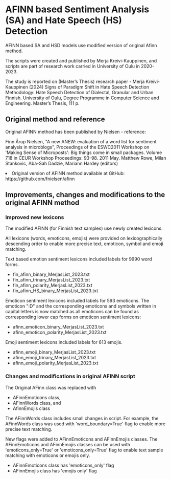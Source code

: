 # AFINN based Sentiment Analysis (SA) and Hate Speech (HS) Detection

AFINN based SA and HSD models use modified version of original Afinn method.

The scripts were created and published by Merja Kreivi-Kauppinen, and
scripts are part of research work carried in University of Oulu in 2020-2023.

The study is reported on (Master’s Thesis) research paper - 
Merja Kreivi-Kauppinen (2024) Signs of Paradigm Shift in Hate Speech Detection Methodology: Hate Speech Detection of Dialectal, Granular and Urban Finnish. 
University of Oulu, Degree Programme in Computer Science and Engineering. Master’s Thesis, 111 p.


## Original method and reference

Original AFINN method has been published by Nielsen - reference:

Finn Årup Nielsen, "A new ANEW: evaluation of a word list for sentiment analysis in microblogs", 
Proceedings of the ESWC2011 Workshop on 'Making Sense of Microposts': 
Big things come in small packages. Volume 718 in CEUR Workshop Proceedings: 93-98. 2011 May. 
Matthew Rowe, Milan Stankovic, Aba-Sah Dadzie, Mariann Hardey (editors)

<li>   Original version of AFINN method available at GitHub: https://github.com/fnielsen/afinn 


## Improvements, changes and modifications to the original AFINN method

### Improved new lexicons

The modified AFINN (for Finnish text samples) use newly created lexicons.

All lexicons (words, emoticons, emojis) were provided on lexicographically descending order
to enable more precise text, emoticon, symbol and emoji matching.

Text based emotion sentiment lexicons included labels for 9990 word forms.

- fin_afinn_binary_MerjasList_2023.txt
- fin_afinn_trinary_MerjasList_2023.txt
- fin_afinn_polarity_MerjasList_2023.txt
- fin_afinn_HS_binary_MerjasList_2023.txt

Emoticon sentiment lexicons included labels for 593 emoticons.
The emoticon ":D" and the corresponding emoticons and symbols written in capital letters 
is now matched as all emoticons can be found as corresponding lower cap forms
on emoticon sentiment lexicons:

- afinn_emoticon_binary_MerjasList_2023.txt
- afinn_emoticon_polarity_MerjasList_2023.txt

Emoji sentiment lexicons included labels for 613 emojis.

- afinn_emoji_binary_MerjasList_2023.txt
- afinn_emoji_trinary_MerjasList_2023.txt
- afinn_emoji_polarity_MerjasList_2023.txt


### Changes and modifications in original AFINN script

The Original AFinn class was replaced with

- AFinnEmoticons class,
- AFinnWords class, and
- AfinnEmojis class

The AFinnWords class includes small changes in script. For example, the AFinnWords class was used with 'word_boundary=True' flag to enable more precise text matching.

New flags were added to AFinnEmoticons and AFinnEmojis classes. The AFinnEmoticons and AFinnEmojis classes can be used with 'emoticons_only=True' or 'emoticons_only=True' flag to enable text sample matching with emoticons or emojis only.

- AFinnEmoticons class has 'emoticons_only' flag
- AFinnEmojis class has 'emojis only' flag
